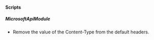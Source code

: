 
#### Scripts
##### MicrosoftApiModule
- Remove the value of the Content-Type from the default headers.
